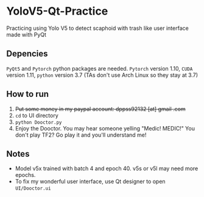 # YoloV5-Qt-Practice
Practicing using Yolo V5 to detect scaphoid with trash like user interface made with PyQt

## Depencies
`PyQt5` and `Pytorch` python packages are needed. 
`Pytorch` version 1.10, `CUDA` version 1.11, `python` version 3.7 (TAs don't use Arch Linux so they stay at 3.7)

## How to run

1. ~~Put some money in my paypal account: dppss92132 [at] gmail .com~~
2. `cd` to UI directory
3. `python Dooctor.py`
4. Enjoy the Dooctor. You may hear someone yelling "Medic! MEDIC!" You don't
   play TF2? Go play it and you'll understand me!

## Notes
- Model v5x trained with batch 4 and epoch 40. v5s or v5l may need more epochs.
- To fix my wonderful user interface, use Qt designer to open `UI/Dooctor.ui`
